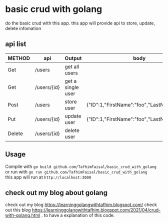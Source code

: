 
# basic crud with golang
do the basic crud with this app. this app will provide api to store, update, delete infomation

## api list

| METHOD        | api            | Output            | body
| --------------| ---------------| ------------------| ------------------------------------------
| Get           | /users         | get all users     |                                           
| Get           | /users/{id}    | get a single user |                                           
| Post          | /users         | store user        | {"ID":1,"FirstName":"foo","LastName":"bar"}
| Put           | /users/{id}    | update user       | {"ID":1,"FirstName":"foo","LastName":"bar"}
| Delete        | /users/{id}    | delete user       |                                            

## Usage

Compile with `go build github.com/TafhimFaisal/basic_crud_with_golang ` <br/>
or run with `go run github.com/TafhimFaisal/basic_crud_with_golang ` <br/>
this app will run at `http://localhost:3000`<br/>

## check out my blog about golang
check out my blog https://learninggolangwithtafhim.blogspot.com/
check out this blog https://learninggolangwithtafhim.blogspot.com/2021/04/crud-with-golang.html . to have a explanation of this code.